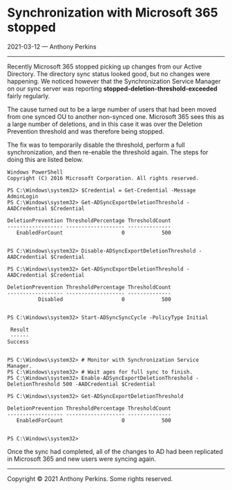 # Synchronization with Microsoft 365 stopped
2021-03-12 — Anthony Perkins

---

Recently Microsoft 365 stopped picking up changes from our Active
Directory. The directory sync status looked good, but no changes were
happening. We noticed however that the Synchronization Service Manager
on our sync server was reporting **stopped-deletion-threshold-exceeded**
fairly regularly.

The cause turned out to be a large number of users that had been moved
from one synced OU to another non-synced one. Microsoft 365 sees this as
a large number of deletions, and in this case it was over the Deletion
Prevention threshold and was therefore being stopped.

The fix was to temporarily disable the threshold, perform a full
synchronization, and then re-enable the threshold again. The steps for
doing this are listed below.

```
Windows PowerShell
Copyright (C) 2016 Microsoft Corporation. All rights reserved.

PS C:\Windows\system32> $Credential = Get-Credential -Message AdminLogin
PS C:\Windows\system32> Get-ADSyncExportDeletionThreshold -AADCredential $Credential

DeletionPrevention ThresholdPercentage ThresholdCount
------------------ ------------------- --------------
   EnabledForCount                   0            500


PS C:\Windows\system32> Disable-ADSyncExportDeletionThreshold -AADCredential $Credential

PS C:\Windows\system32> Get-ADSyncExportDeletionThreshold -AADCredential $Credential

DeletionPrevention ThresholdPercentage ThresholdCount
------------------ ------------------- --------------
          Disabled                   0            500


PS C:\Windows\system32> Start-ADSyncSyncCycle -PolicyType Initial

 Result
 ------
Success


PS C:\Windows\system32> # Monitor with Synchronization Service Manager.
PS C:\Windows\system32> # Wait ages for full sync to finish.
PS C:\Windows\system32> Enable-ADSyncExportDeletionThreshold -DeletionThreshold 500 -AADCredential $Credential

PS C:\Windows\system32> Get-ADSyncExportDeletionThreshold

DeletionPrevention ThresholdPercentage ThresholdCount
------------------ ------------------- --------------
   EnabledForCount                   0            500


PS C:\Windows\system32>
```

Once the sync had completed, all of the changes to AD had been
replicated in Microsoft 365 and new users were syncing again.

---

Copyright © 2021 Anthony Perkins. Some rights reserved.
